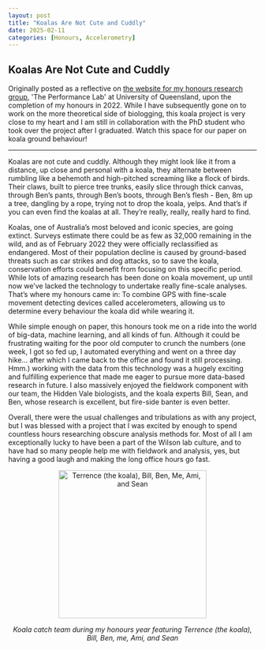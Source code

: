 ```yaml
---
layout: post
title: "Koalas Are Not Cute and Cuddly"
date: 2025-02-11
categories: [Honours, Accelerometry]
---
```

## Koalas Are Not Cute and Cuddly
Originally posted as a reflective on [the website for my honours research group](https://www.wilsonperformancelab.com/www.wilsonperformancelab.com/2022/11/15/koalas-are-not-cute-and-cuddly), 'The Performance Lab' at University of Queensland, upon the completion of my honours in 2022. While I have subsequently gone on to work on the more theoretical side of biologging, this koala project is very close to my heart and I am still in collaboration with the PhD student who took over the project after I graduated. Watch this space for our paper on koala ground behaviour! 
<hr>

Koalas are not cute and cuddly. Although they might look like it from a distance, up close and personal with a koala, they alternate between rumbling like a behemoth and high-pitched screaming like a flock of birds. Their claws, built to pierce tree trunks, easily slice through thick canvas, through Ben’s pants, through Ben’s boots, through Ben’s flesh - Ben, 8m up a tree, dangling by a rope, trying not to drop the koala, yelps. And that’s if you can even find the koalas at all. They’re really, really, really hard to find.

Koalas, one of Australia’s most beloved and iconic species, are going extinct. Surveys estimate there could be as few as 32,000 remaining in the wild, and as of February 2022 they were officially reclassified as endangered. Most of their population decline is caused by ground-based threats such as car strikes and dog attacks, so to save the koala, conservation efforts could benefit from focusing on this specific period. While lots of amazing research has been done on koala movement, up until now we’ve lacked the technology to undertake really fine-scale analyses. That’s where my honours came in: To combine GPS with fine-scale movement detecting devices called accelerometers, allowing us to determine every behaviour the koala did while wearing it.

While simple enough on paper, this honours took me on a ride into the world of big-data, machine learning, and all kinds of fun. Although it could be frustrating waiting for the poor old computer to crunch the numbers (one week, I got so fed up, I automated everything and went on a three day hike… after which I came back to the office and found it still processing. Hmm.) working with the data from this technology was a hugely exciting and fulfilling experience that made me eager to pursue more data-based research in future. I also massively enjoyed the fieldwork component with our team, the Hidden Vale biologists, and the koala experts Bill, Sean, and Ben, whose research is excellent, but fire-side banter is even better.

Overall, there were the usual challenges and tribulations as with any project, but I was blessed with a project that I was excited by enough to spend countless hours researching obscure analysis methods for. Most of all I am exceptionally lucky to have been a part of the Wilson lab culture, and to have had so many people help me with fieldwork and analysis, yes, but having a good laugh and making the long office hours go fast.

<div style="text-align: center;">
  <img src="https://github.com/user-attachments/assets/images/Koala_research_team_2022.png" alt="Terrence (the koala), Bill, Ben, Me, Ami, and Sean" style="width: 300px;"/>
  <p><em>Koala catch team during my honours year featuring Terrence (the koala), Bill, Ben, me, Ami, and Sean</em></p>
</div>
